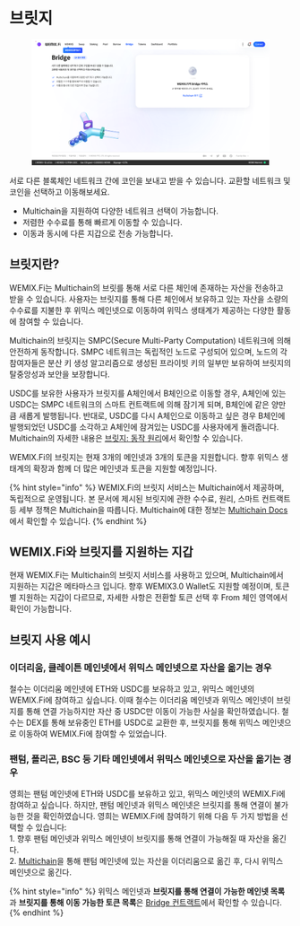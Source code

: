 # 브릿지

<figure><img src="../../.gitbook/assets/bridge.png" alt=""><figcaption></figcaption></figure>

서로 다른 블록체인 네트워크 간에 코인을 보내고 받을 수 있습니다. 교환할 네트워크 및 코인을 선택하고 이동해보세요.

* Multichain을 지원하여 다양한 네트워크 선택이 가능합니다.
* 저렴한 수수료를 통해 빠르게 이동할 수 있습니다.
* 이동과 동시에 다른 지갑으로 전송 가능합니다.

## 브릿지란?

WEMIX.Fi는 Multichain의 브릿를 통해 서로 다른 체인에 존재하는 자산을 전송하고 받을 수 있습니다. 사용자는 브릿지를 통해 다른 체인에서 보유하고 있는 자산을 소량의 수수료를 지불한 후 위믹스 메인넷으로 이동하여 위믹스 생태계가 제공하는 다양한 활동에 참여할 수 있습니다.

Multichain의 브릿지는 SMPC(Secure Multi-Party Computation) 네트워크에 의해 안전하게 동작합니다. SMPC 네트워크는 독립적인 노드로 구성되어 있으며, 노드의 각 참여자들은 분산 키 생성 알고리즘으로 생성된 프라이빗 키의 일부만 보유하여 브릿지의 탈중앙성과 보안을 보장합니다.

USDC를 보유한 사용자가 브릿지를 A체인에서 B체인으로 이동할 경우, A체인에 있는 USDC는 SMPC 네트워크의 스마트 컨트랙트에 의해 잠기게 되며, B체인에 같은 양만큼 새롭게 발행됩니다. 반대로, USDC를 다시 A체인으로 이동하고 싶은 경우 B체인에 발행되었던 USDC를 소각하고 A체인에 잠겨있는 USDC를 사용자에게 돌려줍니다. Multichain의 자세한 내용은 [브릿지: 동작 원리](broken-reference)에서 확인할 수 있습니다.

WEMIX.Fi의 브릿지는 현재 3개의 메인넷과 3개의 토큰을 지원합니다. 향후 위믹스 생태계의 확장과 함께 더 많은 메인넷과 토큰을 지원할 예정입니다.

{% hint style="info" %}
WEMIX.Fi의 브릿지 서비스는 Multichain에서 제공하며, 독립적으로 운영됩니다. 본 문서에 제시된 브릿지에 관한 수수료, 원리, 스마트 컨트랙트 등 세부 정책은 Multichain을 따릅니다. Multichain에 대한 정보는 [Multichain Docs](https://docs.multichain.org/getting-started/introduction)에서 확인할 수 있습니다.
{% endhint %}

## WEMIX.Fi와 브릿지를 지원하는 지갑

현재 WEMIX.Fi는 Multichain의 브릿지 서비스를 사용하고 있으며, Multichain에서 지원하는 지갑은 메타마스크 입니다. 향후 WEMIX3.0 Wallet도 지원할 예정이며, 토큰별 지원하는 지갑이 다르므로, 자세한 사항은 전환할 토큰 선택 후 From 체인 영역에서 확인이 가능합니다.

## 브릿지 사용 예시&#x20;

### **이더리움, 클레이튼 메인넷에서 위믹스 메인넷으로 자산을 옮기는 경우**

철수는 이더리움 메인넷에 ETH와 USDC를 보유하고 있고, 위믹스 메인넷의 WEMIX.Fi에 참여하고 싶습니다. 이때 철수는 이더리움 메인넷과 위믹스 메인넷이 브릿지를 통해 연결 가능하지만 자산 중 USDC만 이동이 가능한 사실을 확인하였습니다. 철수는 DEX를 통해 보유중인 ETH를 USDC로 교환한 후, 브릿지를 통해 위믹스 메인넷으로 이동하여 WEMIX.Fi에 참여할 수 있었습니다.

### **팬텀, 폴리곤, BSC 등 기타 메인넷에서 위믹스 메인넷으로 자산을 옮기는 경우**

영희는 팬텀 메인넷에 ETH와 USDC를 보유하고 있고, 위믹스 메인넷의 WEMIX.Fi에 참여하고 싶습니다. 하지만, 팬텀 메인넷과 위믹스 메인넷은 브릿지를 통해 연결이 불가능한 것을 확인하였습니다. 영희는 WEMIX.Fi에 참여하기 위해 다음 두 가지 방법을 선택할 수 있습니다:\
1\. 향후 팬텀 메인넷과 위믹스 메인넷이 브릿지를 통해 연결이 가능해질 때 자산을 옮긴다.\
2\. [Multichain](https://multichain.xyz/)을 통해 팬텀 메인넷에 있는 자산을 이더리움으로 옮긴 후, 다시 위믹스 메인넷으로 옮긴다.

{% hint style="info" %}
위믹스 메인넷과 **브릿지를 통해 연결이 가능한 메인넷 목록**과 **브릿지를 통해 이동 가능한 토큰 목록**은 [Bridge 컨트랙트](broken-reference)에서 확인할 수 있습니다.
{% endhint %}
